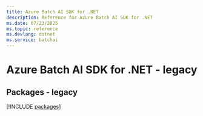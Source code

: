 ```yaml
---
title: Azure Batch AI SDK for .NET
description: Reference for Azure Batch AI SDK for .NET
ms.date: 07/23/2025
ms.topic: reference
ms.devlang: dotnet
ms.service: batchai
---
```

# Azure Batch AI SDK for .NET - legacy
## Packages - legacy
[!INCLUDE [packages](batch-ai-index.md)]